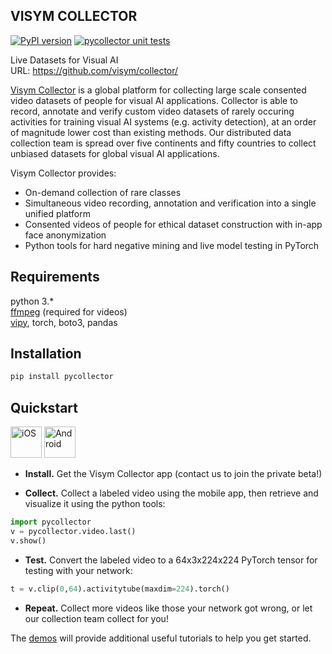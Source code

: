 VISYM COLLECTOR
-------------------
[![PyPI version](https://badge.fury.io/py/pycollector.svg)](https://badge.fury.io/py/pycollector) [![pycollector unit tests](https://github.com/visym/collector/workflows/pycollector%20unit%20tests/badge.svg)](https://github.com/visym/collector/actions?query=workflow%3A%22pycollector+unit+tests%22)

Live Datasets for Visual AI    
URL: https://github.com/visym/collector/    

[Visym Collector](https://visym.com/collector) is a global platform for collecting large scale consented video datasets of people for visual AI applications. Collector is able to record, annotate and verify custom video datasets of rarely occuring activities for training visual AI systems (e.g. activity detection), at an order of magnitude lower cost than existing methods. Our distributed data collection team is spread over five continents and fifty countries to collect unbiased datasets for global visual AI applications.
   
Visym Collector provides:  

* On-demand collection of rare classes  
* Simultaneous video recording, annotation and verification into a single unified platform  
* Consented videos of people for ethical dataset construction with in-app face anonymization
* Python tools for hard negative mining and live model testing in PyTorch


Requirements
-------------------
python 3.*    
[ffmpeg](https://ffmpeg.org/download.html) (required for videos)    
[vipy](https://github.com/visym/vipy), torch, boto3, pandas


Installation
-------------------

```python
pip install pycollector
```

Quickstart
-------------------

<a href="https://visym.com/collector"><img alt="iOS" src="https://developer.apple.com/app-store/marketing/guidelines/images/badge-download-on-the-app-store.svg" height="50"/></a>  <a href="https://visym.com/collector"><img alt="Android" src="https://upload.wikimedia.org/wikipedia/commons/7/78/Google_Play_Store_badge_EN.svg" height="50"/></a>


* **Install.** Get the Visym Collector app (contact us to join the private beta!)

* **Collect.**  Collect a labeled video using the mobile app, then retrieve and visualize it using the python tools:

```python
import pycollector
v = pycollector.video.last()
v.show()
```

* **Test.** Convert the labeled video to a 64x3x224x224 PyTorch tensor for testing with your network:

```python
t = v.clip(0,64).activitytube(maxdim=224).torch()
```

* **Repeat.**  Collect more videos like those your network got wrong, or let our collection team collect for you!



The [demos](https://github.com/visym/collector/tree/master/demo) will provide additional useful tutorials to help you get started.


